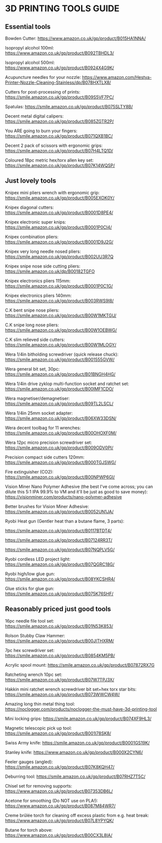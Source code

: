 # 3D PRINTING TOOLS GUIDE

## Essential tools

Bowden Cutter: https://www.amazon.co.uk/gp/product/B015HA1NNA/

Isopropyl alcohol 100ml: https://www.amazon.co.uk/gp/product/B092TBHDL3/

Isopropyl alcohol 500ml: https://www.amazon.co.uk/gp/product/B0924X4G9K/

Acupuncture needles for your nozzle: https://www.amazon.com/Hestya-Printer-Nozzle-Cleaning-Stainless/dp/B078HXTLX8/

Cutters for post-processing of prints: https://smile.amazon.co.uk/gp/product/B09S5VF7PC/

Spatulas: https://smile.amazon.co.uk/gp/product/B075SLTY8B/

Decent metal digital calipers: https://smile.amazon.co.uk/gp/product/B085ZGTR2P/

You ARE going to burn your fingers: https://smile.amazon.co.uk/gp/product/B071QXB1BC/

Decent 2 pack of scissors with ergonomic grips: https://smile.amazon.co.uk/gp/product/B07H4LTQ1D/

Coloured 18pc metric hex/torx allen key set: https://smile.amazon.co.uk/gp/product/B07K14WQSP/

## Just lovely tools

Knipex mini pliers wrench with ergonomic grip: https://smile.amazon.co.uk/gp/product/B005EXOK0Y/

Knipex diagonal cutters: https://smile.amazon.co.uk/gp/product/B0001D8PE4/

Knipex electronic super knips: https://smile.amazon.co.uk/gp/product/B0001P0CI4/ 

Knipex combination pliers: https://smile.amazon.co.uk/gp/product/B0001D9J2G/

Knipex very long needle nosed pliers: https://smile.amazon.co.uk/gp/product/B002UU3R7Q

Knipex snipe nose side cutting pliers: https://smile.amazon.co.uk/dp/B00182TGFO

Knipex electronics pliers 115mm: https://smile.amazon.co.uk/gp/product/B0001P0C1G/

Knipex electronics pliers 140mm: https://smile.amazon.co.uk/gp/product/B003RWS9I8/

C.K bent snipe nose pliers: https://smile.amazon.co.uk/gp/product/B00W1MKTGU/

C.K snipe long nose pliers: https://smile.amazon.co.uk/gp/product/B00W1OEBWG/

C.K slim relieved side cutters: https://smile.amazon.co.uk/gp/product/B00W1MLOGY/

Wera 1/4in bitholding screwdriver (quick release chuck): https://smile.amazon.co.uk/gp/product/B001555GVW/

Wera general bit set, 30pc: https://smile.amazon.co.uk/gp/product/B01BNGH4HG/

Wera 1/4in drive zyklop multi-function socket and ratchet set: https://smile.amazon.co.uk/gp/product/B00IMF1CDO/

Wera magnetiser/demagnetiser: https://smile.amazon.co.uk/gp/product/B09TL2LSCL/

Wera 1/4in 25mm socket adapter: https://smile.amazon.co.uk/gp/product/B06XW33DSN/

Wera decent toolbag for 11 wrenches: https://smile.amazon.co.uk/gp/product/B00OHOXF0M/

Wera 12pc micro precision screwdriver set: https://smile.amazon.co.uk/gp/product/B009ODV0PI/

Precision compact side cutters 120mm: https://smile.amazon.co.uk/gp/product/B000TGJSWG/

Fire extinguisher (CO2): https://smile.amazon.co.uk/gp/product/B00NPWP6GI/

Vision Miner Nano Polymer Adhesive (the best I've come across; you can dilute this 5:1 IPA 99.9% to VM and it'll be just as good to save money): https://visionminer.com/products/nano-polymer-adhesive

Better brushes for Vision Miner Adhesive: https://smile.amazon.co.uk/gp/product/B0052UN1JA/

Ryobi Heat gun (Gentler heat than a butane flame, 3 parts): 

https://smile.amazon.co.uk/gp/product/B0117BTDT4/

https://smile.amazon.co.uk/gp/product/B07124RR3T/ 

https://smile.amazon.co.uk/gp/product/B07NQPLV5G/

Ryobi cordless LED project light: https://smile.amazon.co.uk/gp/product/B07QGRC18G/

Ryobi high/low glue gun: https://smile.amazon.co.uk/gp/product/B08YKCSHR4/

Glue sticks for glue gun: https://smile.amazon.co.uk/gp/product/B075K76SHF/

## Reasonably priced just good tools

16pc needle file tool set: https://smile.amazon.co.uk/gp/product/B01N53K853/

Rolson Stubby Claw Hammer: https://smile.amazon.co.uk/gp/product/B00JITHXRM/

7pc hex screwdriver set: https://smile.amazon.co.uk/gp/product/B0854KM5PB/

Acrylic spool mount: https://smile.amazon.co.uk/gp/product/B07872RX7G

Ratcheting wrench 10pc set: https://smile.amazon.co.uk/gp/product/B07W7TPJ3X/

Hakkin mini ratchet wrench screwdriver bit set+hex torx star bits: https://smile.amazon.co.uk/gp/product/B073WWCW4W/

Amazing long thin metal thing tool: https://noclogger.com/products/noclogger-the-must-have-3d-printing-tool

Mini locking grips: https://smile.amazon.co.uk/gp/product/B074XF9HL3/

Magnetic telescopic pick up tool: https://smile.amazon.co.uk/gp/product/B001I78SK8/

Swiss Army knife: https://smile.amazon.co.uk/gp/product/B0001GS19K/ 

Stanley knife: https://www.amazon.co.uk/gp/product/B000X2CYN6/

Feeler gauges (angled): https://smile.amazon.co.uk/gp/product/B07K8KQH47/

Deburring tool: https://smile.amazon.co.uk/gp/product/B07RHZ7T5C/

Chisel set for removing supports: https://www.amazon.co.uk/gp/product/B07353DB6L/

Acetone for smoothing (Do NOT use on PLA!): https://www.amazon.co.uk/gp/product/B087M84WR7/

Creme brûlée torch for cleaning off excess plastic from e.g. heat break: https://www.amazon.co.uk/gp/product/B07L8YPYQK/

Butane for torch above: https://www.amazon.co.uk/gp/product/B00CX3L8IA/
